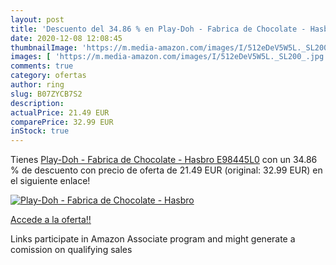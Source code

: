 ```yaml
---
layout: post
title: 'Descuento del 34.86 % en Play-Doh - Fabrica de Chocolate - Hasbro'
date: 2020-12-08 12:08:45
thumbnailImage: 'https://m.media-amazon.com/images/I/512eDeV5W5L._SL200_.jpg'
images: [ 'https://m.media-amazon.com/images/I/512eDeV5W5L._SL200_.jpg' ]
comments: true
category: ofertas
author: ring
slug: B07ZYCB7S2
description:
actualPrice: 21.49 EUR
comparePrice: 32.99 EUR
inStock: true
---
```


Tienes [Play-Doh - Fabrica de Chocolate - Hasbro E98445L0](https://www.amazon.es/dp/B07ZYCB7S2/?tag=tolees-21) con un 34.86 % de descuento con precio de oferta de 21.49 EUR (original: 32.99 EUR) en el siguiente enlace!

[![Play-Doh - Fabrica de Chocolate - Hasbro](https://m.media-amazon.com/images/I/512eDeV5W5L._SL200_.jpg)](https://www.amazon.es/dp/B07ZYCB7S2/?tag=tolees-21)

[Accede a la oferta!!](https://www.amazon.es/dp/B07ZYCB7S2/?tag=tolees-21)

Links participate in Amazon Associate program and might generate a comission on qualifying sales



